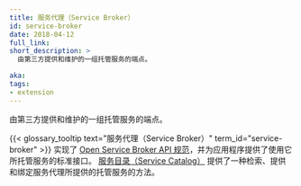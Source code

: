 ```yaml
---
title: 服务代理（Service Broker）
id: service-broker
date: 2018-04-12
full_link: 
short_description: >
  由第三方提供和维护的一组托管服务的端点。

aka: 
tags:
- extension
---
```


<!--
---
title: Service Broker
id: service-broker
date: 2018-04-12
full_link: 
short_description: >
  An endpoint for a set of Managed Services offered and maintained by a third-party.

aka: 
tags:
- extension
---
-->

<!--
 An endpoint for a set of {{< glossary_tooltip text="Managed Services" term_id="managed-service" >}} offered and maintained by a third-party.
-->

由第三方提供和维护的一组托管服务的端点。

<!--more--> 

<!--
{{< glossary_tooltip text="Service Brokers" term_id="service-broker" >}} implement the [Open Service Broker API spec](https://github.com/openservicebrokerapi/servicebroker/blob/v2.13/spec.md) and provide a standard interface for applications to use their Managed Services. [Service Catalog](/docs/concepts/service-catalog/) provides a way to list, provision, and bind with Managed Services offered by Service Brokers.
-->

{{< glossary_tooltip text="服务代理（Service Broker）" term_id="service-broker" >}} 实现了 [Open Service Broker API 规范](https://github.com/openservicebrokerapi/servicebroker/blob/v2.13/spec.md)，并为应用程序提供了使用它所托管服务的标准接口。
[服务目录（Service Catalog）](/docs/concepts/service-catalog/) 提供了一种检索、提供和绑定服务代理所提供的托管服务的方法。

